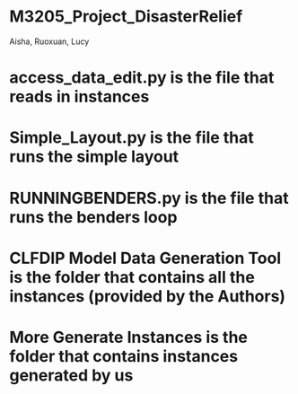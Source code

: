 # M3205_Project_DisasterRelief
Aisha, Ruoxuan, Lucy


# access_data_edit.py is the file that reads in instances
# Simple_Layout.py is the file that runs the simple layout
# RUNNINGBENDERS.py is the file that runs the benders loop
# CLFDIP Model Data Generation Tool is the folder that contains all the instances (provided by the Authors)
# More Generate Instances is the folder that contains instances generated by us

